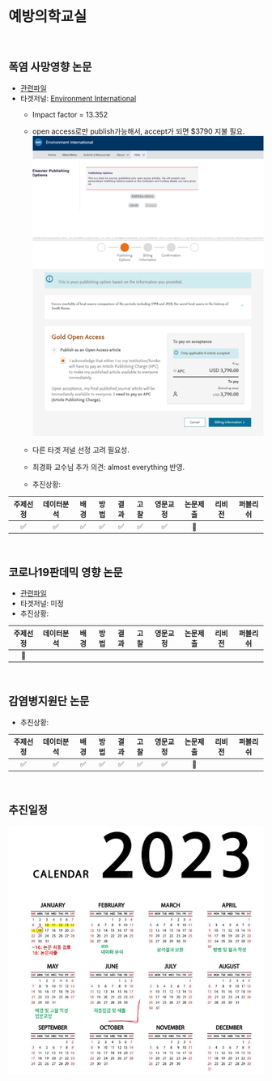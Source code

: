 # 예방의학교실

<br/>

## 폭염 사망영향 논문
- [관련파일](https://www.dropbox.com/sh/o7r1tzhq1rkmm45/AAAhmrCSt_nc1XJ33llK33k1a?dl=0)
- 타겟저널: [Environment International](https://www.sciencedirect.com/journal/environment-international)
  + Impact factor = 13.352
  + open access로만 publish가능해서, accept가 되면 $3790 지불 필요.
  ![openaccess_1](./openaccess_1.png)
  ![openaccess_2](./openaccess_2.png)

  + 다른 타겟 저널 선정 고려 필요성.
  + 최경화 교수님 추가 의견: almost everything 반영.
  + 추진상황:

| 주제선정 | 데이터분석 | 배경 | 방법 | 결과 | 고찰 | 영문교정 | 논문제출 | 리비전 | 퍼블리쉬 |
| :--------: | :--------: |  :--------: |  :--------: |  :--------: |  :--------: |  :--------: |  :--------: |  :--------: |  :--------: | 
| :white_check_mark: | :white_check_mark: | :white_check_mark: | :white_check_mark: | :white_check_mark: | :white_check_mark: | :white_check_mark: |:triangular_flag_on_post: |  |  |


<br/>

## 코로나19판데믹 영향 논문
- [관련파일](https://www.dropbox.com/sh/k98zqkuquxmzeez/AAAjgxW_wfEzr8a-Bq69MOhGa?dl=0)
- 타겟저널: 미정
- 추진상황:  

| 주제선정 | 데이터분석 | 배경 | 방법 | 결과 | 고찰 | 영문교정 | 논문제출 | 리비전 | 퍼블리쉬 |
| :--------: | :--------: |  :--------: |  :--------: |  :--------: |  :--------: |  :--------: |  :--------: |  :--------: | :--------: | 
| :triangular_flag_on_post: |  |  |  |  |  |  |  |  |  |


<br/>

## 감염병지원단 논문
- 추진상황:  

| 주제선정 | 데이터분석 | 배경 | 방법 | 결과 | 고찰 | 영문교정 | 논문제출 | 리비전 | 퍼블리쉬 |
| :--------: | :--------: |  :--------: |  :--------: |  :--------: |  :--------: |  :--------: |  :--------: |  :--------: |  :--------: | 
| :white_check_mark: | :white_check_mark: | :white_check_mark: | :white_check_mark: | :white_check_mark: | :white_check_mark: | :white_check_mark: |:triangular_flag_on_post: |  |  |


<br/>

## 추진일정
![일정](./calander.JPG)
